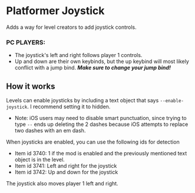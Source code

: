 # Platformer Joystick

Adds a way for level creators to add joystick controls.

### PC PLAYERS:

- The joystick's left and right follows player 1 controls.
- Up and down are their own keybinds, but the up keybind will most likely conflict with a jump bind. ***Make sure to change your jump bind!***

## How it works
Levels can enable joysticks by including a text object that says `--enable-joystick`. I recommend setting it to hidden.
- Note: iOS users may need to disable smart punctuation, since trying to type `--` ends up deleting the 2 dashes because iOS attempts to replace two dashes with an em dash.

When joysticks are enabled, you can use the following ids for detection
- Item id 3740: 1 if the mod is enabled and the previously mentioned text object is in the level.
- Item id 3741: Left and right for the joystick
- Item id 3742: Up and down for the joystick

The joystick also moves player 1 left and right.